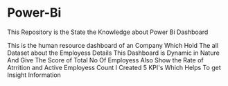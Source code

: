 # Power-Bi
This Repository is the State the Knowledge about Power Bi Dashboard

This is the human resource dashboard of an Company 
Which Hold The all Dataset about the Employess Details
This Dashboard is Dynamic in Nature And Give The Score of Total No  Of Employess
Also Show the Rate of Atrrition and Active Employess Count
I Created 5 KPI's Which Helps To get Insight Information 
